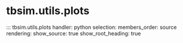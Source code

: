 # tbsim.utils.plots

::: tbsim.utils.plots
    handler: python
    selection:
      members_order: source
    rendering:
      show_source: true
      show_root_heading: true 